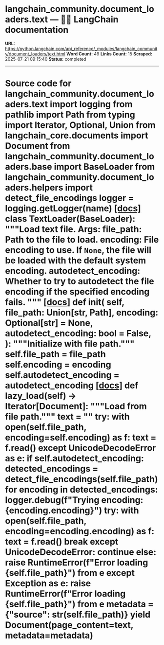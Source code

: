 # langchain_community.document_loaders.text — 🦜🔗 LangChain  documentation

**URL:** https://python.langchain.com/api_reference/_modules/langchain_community/document_loaders/text.html
**Word Count:** 49
**Links Count:** 15
**Scraped:** 2025-07-21 09:15:40
**Status:** completed

---

# Source code for langchain\_community.document\_loaders.text               import logging     from pathlib import Path     from typing import Iterator, Optional, Union          from langchain_core.documents import Document          from langchain_community.document_loaders.base import BaseLoader     from langchain_community.document_loaders.helpers import detect_file_encodings          logger = logging.getLogger(__name__)                              [[docs]](https://python.langchain.com/api_reference/community/document_loaders/langchain_community.document_loaders.text.TextLoader.html#langchain_community.document_loaders.python.TextLoader)     class TextLoader(BaseLoader):         """Load text file.                   Args:             file_path: Path to the file to load.                  encoding: File encoding to use. If `None`, the file will be loaded             with the default system encoding.                  autodetect_encoding: Whether to try to autodetect the file encoding                 if the specified encoding fails.         """                         [[docs]](https://python.langchain.com/api_reference/community/document_loaders/langchain_community.document_loaders.text.TextLoader.html#langchain_community.document_loaders.python.TextLoader.__init__)         def __init__(             self,             file_path: Union[str, Path],             encoding: Optional[str] = None,             autodetect_encoding: bool = False,         ):             """Initialize with file path."""             self.file_path = file_path             self.encoding = encoding             self.autodetect_encoding = autodetect_encoding                                        [[docs]](https://python.langchain.com/api_reference/community/document_loaders/langchain_community.document_loaders.text.TextLoader.html#langchain_community.document_loaders.python.TextLoader.lazy_load)         def lazy_load(self) -> Iterator[Document]:             """Load from file path."""             text = ""             try:                 with open(self.file_path, encoding=self.encoding) as f:                     text = f.read()             except UnicodeDecodeError as e:                 if self.autodetect_encoding:                     detected_encodings = detect_file_encodings(self.file_path)                     for encoding in detected_encodings:                         logger.debug(f"Trying encoding: {encoding.encoding}")                         try:                             with open(self.file_path, encoding=encoding.encoding) as f:                                 text = f.read()                             break                         except UnicodeDecodeError:                             continue                 else:                     raise RuntimeError(f"Error loading {self.file_path}") from e             except Exception as e:                 raise RuntimeError(f"Error loading {self.file_path}") from e                  metadata = {"source": str(self.file_path)}             yield Document(page_content=text, metadata=metadata)